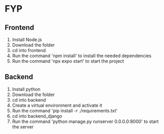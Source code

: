 # FYP

## Frontend

1. Install Node.js
2. Download the folder
3. cd into frontend
4. Run the command 'npm install' to install the needed dependencies
5. Run the command 'npx expo start' to start the project

## Backend

1. Install python
2. Download the folder
3. cd into backend
4. Create a virtual environment and activate it
5. Run the command 'pip install -r ./requirements.txt'
6. cd into backend_django
7. Run the command 'python manage.py runserver 0.0.0.0:8000' to start the server

